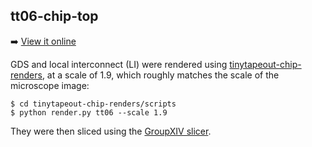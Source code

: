 ## tt06-chip-top

➡️ [View it online](https://tinytapeout.github.io/tt06-chip-imaging/#url=data/tt06.json)

GDS and local interconnect (LI) were rendered using [tinytapeout-chip-renders](https://github.com/TinyTapeout/tinytapeout-chip-renders/), at a scale of 1.9, which roughly matches the scale of the microscope image:

```
$ cd tinytapeout-chip-renders/scripts
$ python render.py tt06 --scale 1.9
```

They were then sliced using the [GroupXIV slicer](https://github.com/whitequark/groupXIV).

